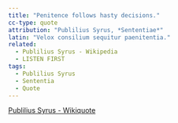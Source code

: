 ```yaml
---
title: "Penitence follows hasty decisions."
cc-type: quote
attribution: "Publilius Syrus, *Sententiae*"
latin: "Velox consilium sequitur paenitentia."
related:
  - Publilius Syrus - Wikipedia
  - LISTEN FIRST
tags:
  - Publilius Syrus
  - Sententia
  - Quote
---
```

[Publilius Syrus - Wikiquote](https://en.wikiquote.org/wiki/Publilius_Syrus)
